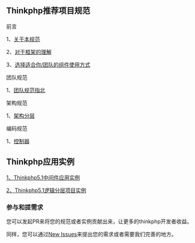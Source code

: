 ## Thinkphp推荐项目规范
前言

1、[关于本规范](docs/1-about.md)

2、[对于框架的理解](docs/2-about_framework.md)

3、[选择适合你/团队的组件使用方式](docs/3-choice.md)

团队规范

1、[团队规范指北](docs/teamwork.md)

架构规范

1、[架构分层](docs/mvc_and_more.md)

编码规范

1、[控制器](docs/controller.md)

## Thinkphp应用实例
[1、Thinkphp5.1中间件应用实例](demo/5.1/middleware/README.md)

[2、Thinkphp5.1逻辑分层项目实例](demo/5.1/mvc)

### 参与和提需求
您可以发起PR来将您的规范或者实例贡献出来，让更多的thinkphp开发者收益。

同样，您可以通过[New Issues](https://github.com/liuqianDev/thinkphp-specification/issues/new)来提出您的需求或者需要我们完善的地方。